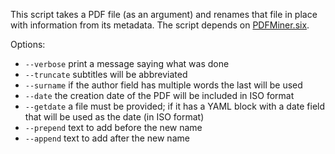 This script takes a PDF file (as an argument) and renames that file in place with information from its metadata.
The script depends on [PDFMiner.six](hhttps://github.com/pdfminer/pdfminer.six "PDFMiner.six").

Options:

* `--verbose` print a message saying what was done
* `--truncate` subtitles will be abbreviated
* `--surname` if the author field has multiple words the last will be used
* `--date` the creation date of the PDF will be included in ISO format
* `--getdate` a file must be provided; if it has a YAML block with a date field that will be used as the date (in ISO format)
* `--prepend` text to add before the new name
* `--append` text to add after the new name
